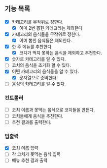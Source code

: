 ## 기능 목록
- [x] 카테고리를 무작위로 정한다.
    - [x] 이미 2번 뽑힌 카테고리는 제외한다
- [x] 카테고리의 음식들을 무작위로 정한다.
    - [x] 이미 뽑힌 음식들은 제외한다.
- [x] 한 주 메뉴를 추천한다.
    - [x] 코치가 먹지 못하는 음식을 제외하고 추천한다.
- [x] 숫자로 카테고리를 알 수 있다.
- [ ] 코치의 음식을 초기화 할 수 있다.
- [x] 어떤 카테고리의 음식들을 알 수 있다.
    - [x] 문자열으로 준비한다.
- [ ] 음식의 카테고리를 알 수 있다.

### 컨트롤러
- [ ] 코치 이름과 못먹는 음식으로 코치들을 만든다.
- [ ] 코치들에게 음식을 추천한다.
- [ ] 추천 결과를 출력한다.

### 입출력
- [x] 코치 이름 입력
- [ ] 각 코치가 못먹는 음식 입력
- [ ] 메뉴 추천 결과 출력